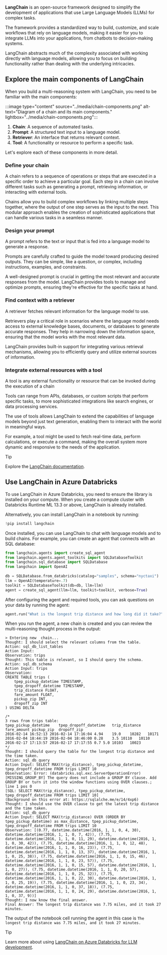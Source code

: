 **LangChain** is an open-source framework designed to simplify the development of applications that use Large Language Models (LLMs) for complex tasks.

The framework provides a standardized way to build, customize, and scale workflows that rely on language models, making it easier for you to integrate LLMs into your applications, from chatbots to decision-making systems.

LangChain abstracts much of the complexity associated with working directly with language models, allowing you to focus on building functionality rather than dealing with the underlying intricacies.

## Explore the main components of LangChain

When you build a multi-reasoning system with LangChain, you need to be familiar with the main components:

:::image type="content" source="../media/chain-components.png" alt-text="Diagram of a chain and its main components." lightbox="../media/chain-components.png":::

1. **Chain**: A sequence of automated tasks.
1. **Prompt**: A structured text input to a language model.
1. **Retriever**: An interface that returns relevant context.
1. **Tool**: A functionality or resource to perform a specific task.

Let's explore each of these components in more detail.

### Define your chain

A chain refers to a sequence of operations or steps that are executed in a specific order to achieve a particular goal. Each step in a chain can involve different tasks such as generating a prompt, retrieving information, or interacting with external tools.

Chains allow you to build complex workflows by linking multiple steps together, where the output of one step serves as the input to the next. This modular approach enables the creation of sophisticated applications that can handle various tasks in a seamless manner.

### Design your prompt

A prompt refers to the text or input that is fed into a language model to generate a response.

Prompts are carefully crafted to guide the model toward producing desired outputs. They can be simple, like a question, or complex, including instructions, examples, and constraints.

A well-designed prompt is crucial in getting the most relevant and accurate responses from the model. LangChain provides tools to manage and optimize prompts, ensuring they're effective for the specific tasks at hand.

### Find context with a retriever

A retriever fetches relevant information for the language model to use.

Retrievers play a critical role in scenarios where the language model needs access to external knowledge bases, documents, or databases to generate accurate responses. They help in narrowing down the information space, ensuring that the model works with the most relevant data.

LangChain provides built-in support for integrating various retrieval mechanisms, allowing you to efficiently query and utilize external sources of information.

### Integrate external resources with a tool

A tool is any external functionality or resource that can be invoked during the execution of a chain

Tools can range from APIs, databases, or custom scripts that perform specific tasks, to more sophisticated integrations like search engines, or data processing services.

The use of tools allows LangChain to extend the capabilities of language models beyond just text generation, enabling them to interact with the world in meaningful ways.

For example, a tool might be used to fetch real-time data, perform calculations, or execute a command, making the overall system more dynamic and responsive to the needs of the application.

> [!Tip]
> Explore the [LangChain documentation](https://python.langchain.com/v0.2/docs/introduction/?azure-portal=true).

## Use LangChain in Azure Databricks

To use LangChain in Azure Databricks, you need to ensure the library is installed on your compute. When you create a compute cluster with Databricks Runtime ML 13.3 or above, LangChain is already installed.

Alternatively, you can install LangChain in a notebook by running:

```python
!pip install langchain
```

Once installed, you can use LangChain to chat with language models and to build chains. For example, you can create an agent that connects with an SQL database:

```python
from langchain.agents import create_sql_agent
from langchain.agents.agent_toolkits import SQLDatabaseToolkit
from langchain.sql_database import SQLDatabase
from langchain import OpenAI
 
db = SQLDatabase.from_databricks(catalog="samples", schema="nyctaxi")
llm = OpenAI(temperature=.7)
toolkit = SQLDatabaseToolkit(db=db, llm=llm)
agent = create_sql_agent(llm=llm, toolkit=toolkit, verbose=True)
```

After configuring the agent and required tools, you can ask questions on your data by running the agent:

```python
agent.run("What is the longest trip distance and how long did it take?")
```

When you run the agent, a new chain is created and you can review the multi-reasoning thought process in the output:

```
> Entering new  chain...
Thought: I should select the relevant columns from the table.
Action: sql_db_list_tables
Action Input: 
Observation: trips
Thought: This table is relevant, so I should query the schema.
Action: sql_db_schema
Action Input: trips
Observation: 
CREATE TABLE trips (
	tpep_pickup_datetime TIMESTAMP, 
	tpep_dropoff_datetime TIMESTAMP, 
	trip_distance FLOAT, 
	fare_amount FLOAT, 
	pickup_zip INT, 
	dropoff_zip INT
) USING DELTA

/*
3 rows from trips table:
tpep_pickup_datetime	tpep_dropoff_datetime	trip_distance	fare_amount	pickup_zip	dropoff_zip
2016-02-14 16:52:13	2016-02-14 17:16:04	4.94	19.0	10282	10171
2016-02-04 18:44:19	2016-02-04 18:46:00	0.28	3.5	10110	10110
2016-02-17 17:13:57	2016-02-17 17:17:55	0.7	5.0	10103	10023
*/
Thought: I should query the table for the longest trip distance and the time taken.
Action: sql_db_query
Action Input: SELECT MAX(trip_distance), tpep_pickup_datetime, tpep_dropoff_datetime FROM trips LIMIT 10
Observation: Error: (databricks.sql.exc.ServerOperationError) [MISSING_GROUP_BY] The query does not include a GROUP BY clause. Add GROUP BY or turn it into the window functions using OVER clauses.; line 1 pos 0
[SQL: SELECT MAX(trip_distance), tpep_pickup_datetime, tpep_dropoff_datetime FROM trips LIMIT 10]
(Background on this error at: https://sqlalche.me/e/14/4xp6)
Thought: I should use the OVER clause to get the latest trip distance and the time taken.
Action: sql_db_query
Action Input: SELECT MAX(trip_distance) OVER (ORDER BY tpep_pickup_datetime) as max_distance, tpep_pickup_datetime, tpep_dropoff_datetime FROM trips LIMIT 10
Observation: [(0.77, datetime.datetime(2016, 1, 1, 0, 4, 30), datetime.datetime(2016, 1, 1, 0, 7, 42)), (7.75, datetime.datetime(2016, 1, 1, 0, 11, 29), datetime.datetime(2016, 1, 1, 0, 30, 42)), (7.75, datetime.datetime(2016, 1, 1, 0, 12, 48), datetime.datetime(2016, 1, 1, 0, 16, 23)), (7.75, datetime.datetime(2016, 1, 1, 0, 13, 37), datetime.datetime(2016, 1, 1, 0, 25, 38)), (7.75, datetime.datetime(2016, 1, 1, 0, 15, 46), datetime.datetime(2016, 1, 1, 0, 23, 57)), (7.75, datetime.datetime(2016, 1, 1, 0, 15, 57), datetime.datetime(2016, 1, 1, 0, 27)), (7.75, datetime.datetime(2016, 1, 1, 0, 20, 57), datetime.datetime(2016, 1, 1, 0, 25, 32)), (7.75, datetime.datetime(2016, 1, 1, 0, 22, 30), datetime.datetime(2016, 1, 1, 0, 25, 19)), (7.75, datetime.datetime(2016, 1, 1, 0, 23, 34), datetime.datetime(2016, 1, 1, 0, 37, 18)), (7.75, datetime.datetime(2016, 1, 1, 0, 24, 29), datetime.datetime(2016, 1, 1, 0, 37, 9))]
Thought: I now know the final answer.
Final Answer: The longest trip distance was 7.75 miles, and it took 27 minutes.
```

The output of the notebook cell running the agent in this case is `The longest trip distance was 7.75 miles, and it took 27 minutes.`

> [!Tip]
> Learn more about using [LangChain on Azure Databricks for LLM development](/azure/databricks/large-language-models/langchain).
